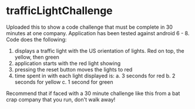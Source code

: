 # trafficLightChallenge

Uploaded this to show a code challenge that must be complete in 30 minutes at one company.
Application has been tested against android 6 - 8. 
Code does the following:
  1. displays a traffic light with the US orientation of lights.  Red on top, the yellow, then green
  2. application starts with the red light showing
  3. pressing the reset button moves the lights to red
  4. time spent in with each light displayed is:
    a. 3 seconds for red
    b. 2 seconds for yellow
    c. 1 second for green

Recommend that if faced with a 30 minute 
challenge like this from a bat crap company that you run, don't walk away!
